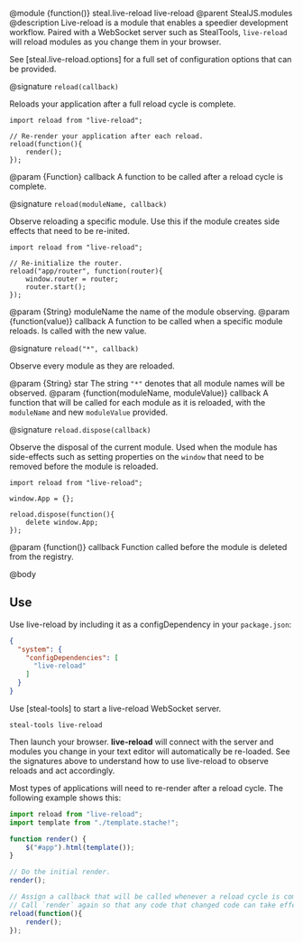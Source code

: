 @module {function()} steal.live-reload live-reload
@parent StealJS.modules
@description
Live-reload is a module that enables a speedier development workflow. Paired with a WebSocket server such as StealTools, `live-reload` will reload modules as you change them in your browser.

See [steal.live-reload.options] for a full set of configuration options that can be provided.

@signature `reload(callback)`

Reloads your application after a full reload cycle is complete.

```
import reload from "live-reload";

// Re-render your application after each reload.
reload(function(){
	render();
});
```

@param {Function} callback A function to be called after a reload cycle is complete.

@signature `reload(moduleName, callback)`

Observe reloading a specific module. Use this if the module creates side effects that need to be re-inited.

```
import reload from "live-reload";

// Re-initialize the router.
reload("app/router", function(router){
	window.router = router;
	router.start();
});
```

@param {String} moduleName the name of the module observing.
@param {function(value)} callback A function to be called when a specific module reloads. Is called with the new value.

@signature `reload("*", callback)`

Observe every module as they are reloaded.

@param {String} star The string `"*"` denotes that all module names will be observed.
@param {function(moduleName, moduleValue)} callback A function that will be called for each module as it is reloaded, with the `moduleName` and new `moduleValue` provided.

@signature `reload.dispose(callback)`

Observe the disposal of the current module. Used when the module has side-effects such as setting properties on the `window` that need to be removed before the module is reloaded.

```
import reload from "live-reload";

window.App = {};

reload.dispose(function(){
	delete window.App;
});
```

@param {function()} callback Function called before the module is deleted from the registry.

@body

## Use

Use live-reload by including it as a configDependency in your `package.json`:

```json
{
  "system": {
    "configDependencies": [
      "live-reload"
    ]
  }
}
```

Use [steal-tools] to start a live-reload WebSocket server.

```
steal-tools live-reload
```

Then launch your browser. **live-reload** will connect with the server and modules you change in your text editor will automatically be re-loaded. See the signatures above to understand how to use live-reload to observe reloads and act accordingly.

Most types of applications will need to re-render after a reload cycle. The following example shows this:

```js
import reload from "live-reload";
import template from "./template.stache!";

function render() {
	$("#app").html(template());
}

// Do the initial render.
render();

// Assign a callback that will be called whenever a reload cycle is complete.
// Call `render` again so that any code that changed code can take effect.
reload(function(){
	render();
});

```
